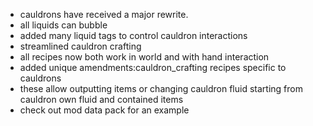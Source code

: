 - cauldrons have received a major rewrite. 
- all liquids can bubble
- added many liquid tags to control cauldron interactions
- streamlined cauldron crafting
- all recipes now both work in world and with hand interaction
- added unique amendments:cauldron_crafting recipes specific to cauldrons
- these allow outputting items or changing cauldron fluid starting from cauldron own fluid and contained items
- check out mod data pack for an example
